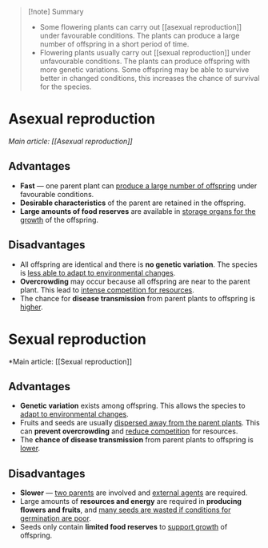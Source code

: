 > [!note] Summary
> - Some flowering plants can carry out [[asexual reproduction]] under favourable conditions. The plants can produce a large number of offspring in a short period of time.
> - Flowering plants usually carry out [[sexual reproduction]] under unfavourable conditions. The plants can produce offspring with more genetic variations. Some offspring may be able to survive better in changed conditions, this increases the chance of survival for the species.

# Asexual reproduction
*Main article: [[Asexual reproduction]]*
## Advantages
- **Fast** — one parent plant can <u>produce a large number of offspring</u> under favourable conditions.
- **Desirable characteristics** of the parent are retained in the offspring.
- **Large amounts of food reserves** are available in <u>storage organs for the growth</u> of the offspring.

## Disadvantages
- All offspring are identical and there is **no genetic variation**.
  The species is <u>less able to adapt to environmental changes</u>.
- **Overcrowding** may occur because all offspring are near to the parent plant.
  This lead to <u>intense competition for resources</u>.
- The chance for **disease transmission** from parent plants to offspring is <u>higher</u>.

# Sexual reproduction
*Main article: [[Sexual reproduction]]
## Advantages
- **Genetic variation** exists among offspring. This allows the species to <u>adapt to environmental changes</u>.
- Fruits and seeds are usually <u>dispersed away from the parent plants</u>. This can **prevent overcrowding** and <u>reduce competition</u> for resources.
- The **chance of disease transmission** from parent plants to offspring is <u>lower</u>.

## Disadvantages
- **Slower** — <u>two parents</u> are involved and <u>external agents</u> are required.
- Large amounts of **resources and energy** are required in **producing flowers and fruits**, and <u>many seeds are wasted if conditions for germination are poor</u>.
- Seeds only contain **limited food reserves** to <u>support growth</u> of offspring.
